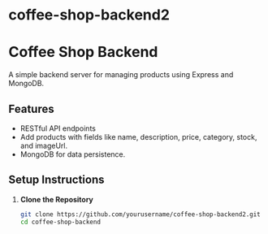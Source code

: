 # coffee-shop-backend2

# Coffee Shop Backend

A simple backend server for managing products using Express and MongoDB.

## Features
- RESTful API endpoints
- Add products with fields like name, description, price, category, stock, and imageUrl.
- MongoDB for data persistence.

## Setup Instructions

1. **Clone the Repository**
   ```bash
   git clone https://github.com/yourusername/coffee-shop-backend2.git
   cd coffee-shop-backend

